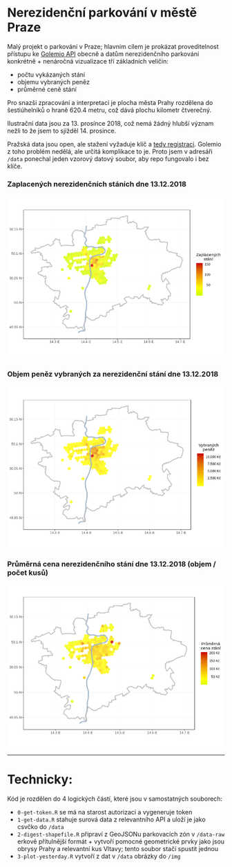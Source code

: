 # Nerezidenční parkování v městě Praze 

Malý projekt o parkování v Praze; hlavním cílem je prokázat proveditelnost přístupu ke [Golemio API](https://golemio.cz/cs/oblasti) obecně a datům nerezidenčního parkování konkrétně + nenáročná vizualizace tří základních veličin:  
- počtu vykázaných stání
- objemu vybraných peněz
- průměrné ceně stání

Pro snazší zpracování a interpretaci je plocha města Prahy rozdělena do šestiúhelníků o hraně 620.4 metru, což dává plochu kilometr čtverečný.

Ilustrační data jsou za 13. prosínce 2018, což nemá žádný hlubší význam nežli to že jsem to sjížděl 14. prosince.

Pražská data jsou open, ale stažení vyžaduje klíč a [tedy registraci](https://forms.office.com/Pages/ResponsePage.aspx?id=G_covg45fU2pSJTcfbAq47pHNd0Qs7JBlMIQJar5KcxUQjVaWUlORlEyRU1OVVQ0SU1BVTNLMEdIViQlQCN0PWcu). Golemio z toho problém nedělá, ale určitá komplikace to je. Proto jsem v adresáři `/data` ponechal jeden vzorový datový soubor, aby repo fungovalo i bez klíče.

### Zaplacených nerezidenčních stáních dne 13.12.2018
<p align="center">
  <img src="https://github.com/jlacko/golemio-nrpkg/blob/master/img/kusy.png?raw=true" alt="počty stání"/>
</p>

### Objem peněz vybraných za nerezidenční stání dne 13.12.2018
<p align="center">
  <img src="https://github.com/jlacko/golemio-nrpkg/blob/master/img/koruny.png?raw=true" alt="objem vybraných peněz"/>
</p>

### Průměrná cena nerezidenčního stání dne 13.12.2018 (objem / počet kusů)
<p align="center">
  <img src="https://github.com/jlacko/golemio-nrpkg/blob/master/img/prumerka.png?raw=true" alt="průměrná cena stání"/>
</p>

<hr>

# Technicky:

Kód je rozdělen do 4 logických částí, které jsou v samostatných souborech:  
- `0-get-token.R` se má na starost autorizaci a vygeneruje token  
- `1-get-data.R` stahuje surová data z relevantního API a uloží je jako csvčko do `/data`  
- `2-digest-shapefile.R` připraví z GeoJSONu parkovacích zón v `/data-raw` erkově přítulnější formát + vytvoří pomocné geometrické prvky jako jsou obrysy Prahy a relevantní kus Vltavy; tento soubor stačí spustit jednou  
- `3-plot-yesterday.R` vytvoří z dat v `/data` obrázky do `/img`   
